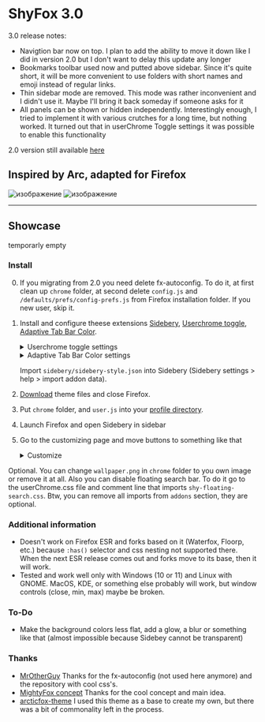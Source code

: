 # ShyFox 3.0

3.0 release notes:
 - Navigtion bar now on top. I plan to add the ability to move it down like I did in version 2.0 but I don't want to delay this update any longer
 - Bookmarks toolbar used now and putted above sidebar. Since it's quite short, it will be more convenient to use folders with short names and emoji instead of regular links.
 - Thin sidebar mode are removed. This mode was rather inconvenient and I didn't use it. Maybe I'll bring it back someday if someone asks for it
 - All panels can be shown or hidden independently. Interestingly enough, I tried to implement it with various crutches for a long time, but nothing worked. It turned out that in userChrome Toggle settings it was possible to enable this functionality

2.0 version still available [here](https://github.com/Naezr/ShyFox/tree/2.0-old)

Inspired by Arc, adapted for Firefox
------

![изображение](https://github.com/Naezr/ShyFox/assets/95460152/8ecadda0-ca5b-4874-9c95-53fdfac51626)
![изображение](https://github.com/Naezr/ShyFox/assets/95460152/b7cd7f41-d0c7-4a86-9116-5f22c88f74ac)

------

## Showcase

temporarly empty

### Install
0. If you migrating from 2.0 you need delete fx-autoconfig. To do it, at first clean up `chrome` folder, at second delete `config.js` and `/defaults/prefs/config-prefs.js` from Firefox installation folder. If you new user, skip it.
1. Install and configure theese extensions [Sidebery](https://addons.mozilla.org/en-US/firefox/addon/sidebery), [Userchrome toggle](https://addons.mozilla.org/en-US/firefox/addon/userchrome-toggle), [Adaptive Tab Bar Color](https://addons.mozilla.org/en-US/firefox/addon/adaptive-tab-bar-colour).
    <details><summary>Userchrome toggle settings</summary> 
    
    Make sure you click each "Apply changes" button, preferably several times
    ![изображение](https://github.com/Naezr/ShyFox/assets/95460152/bbcf2954-7b41-41d1-af34-0f5bbf952898)
    ![изображение](https://github.com/Naezr/ShyFox/assets/95460152/9022e0d5-8655-49c0-b435-93ccf1bb4e09)
    
    </details>     
     
    <details><summary>Adaptive Tab Bar Color settings</summary>  
    
    ![изображение](https://github.com/Naezr/ShyFox/assets/95460152/36480217-8209-4f7d-9d54-1a07f6f2752c)
    
    </details>

    Import `sidebery/sidebery-style.json` into Sidebery (Sidebery settings > help > import addon data).
3. [Download](https://github.com/Naezr/ShyFox/archive/refs/heads/main.zip) theme files and close Firefox.
4. Put `chrome` folder, and `user.js` into your [profile directory](https://support.mozilla.org/en-US/kb/profiles-where-firefox-stores-user-data).
5. Launch Firefox and open Sidebery in sidebar
6. Go to the customizing page and move buttons to something like that
   <details><summary>Customize</summary>
   
   ![изображение](https://github.com/Naezr/ShyFox/assets/95460152/f13f96ff-4edd-4980-92a6-8f943b300cd7)

   
   </summary>
Optional. You can change `wallpaper.png` in `chrome` folder to you own image or remove it at all.
Also you can disable floating search bar. To do it go to the userChrome.css file and comment line that imports `shy-floating-search.css`. Btw, you can remove all imports from `addons` section, they are optional.

### Additional information     

 - Doesn't work on Firefox ESR and forks based on it (Waterfox, Floorp, etc.) because `:has()` selector and css nesting not supported there. When the next ESR release comes out and forks move to its base, then it will work.
 - Tested and work well only with Windows (10 or 11) and Linux with GNOME. MacOS, KDE, or something else probably will work, but window controls (close, min, max) maybe be broken.
 

### To-Do

 - Make the background colors less flat, add a glow, a blur or something like that (almost impossible because Sidebey cannot be transparent)

### Thanks

 - [MrOtherGuy](https://github.com/MrOtherGuy)   Thanks for the fx-autoconfig (not used here anymore) and the repository with cool css's.
 - [MightyFox concept](https://www.reddit.com/r/FirefoxCSS/comments/195n51c/mightyfox_an_idea_need_help_to_build_it_up/)    Thanks for the cool concept and main idea.
 - [arcticfox-theme](https://github.com/sirlan-ff00ff/arcticfox-theme)     I used this theme as a base to create my own, but there was a bit of commonality left in the process.

